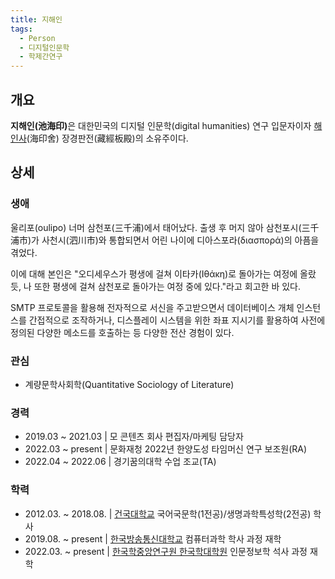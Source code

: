 ```yaml
---
title: 지해인
tags:
  - Person
  - 디지털인문학
  - 학제간연구
---
```


## 개요
<strong>지해인(池海印)</strong>은 대한민국의 디지털 인문학(digital humanities) 연구 입문자이자 [해인사](https://haein.info/)(海印舍) 장경판전(藏經板殿)의 소유주이다.

## 상세
### 생애
울리포(oulipo) 너머 삼천포(三千浦)에서 태어났다. 출생 후 머지 않아 삼천포시(三千浦市)가 사천시(泗川市)와 통합되면서 어린 나이에 디아스포라(διασπορά)의 아픔을 겪었다.

이에 대해 본인은 "오디세우스가 평생에 걸쳐 이타카(Ιθάκη)로 돌아가는 여정에 올랐듯, 나 또한 평생에 걸쳐 삼천포로 돌아가는 여정 중에 있다."라고 회고한 바 있다.

SMTP 프로토콜을 활용해 전자적으로 서신을 주고받으면서 데이터베이스 개체 인스턴스를 간접적으로 조작하거나, 디스플레이 시스템을 위한 좌표 지시기를 활용하여 사전에 정의된 다양한 메소드를 호출하는 등 다양한 전산 경험이 있다.

### 관심
- 계량문학사회학(Quantitative Sociology of Literature)

### 경력
- 2019.03 ~ 2021.03 | 모 콘텐츠 회사 편집자/마케팅 담당자
- 2022.03 ~ present | 문화재청 2022년 한양도성 타임머신 연구 보조원(RA)
- 2022.04 ~ 2022.06 | 경기꿈의대학 수업 조교(TA)

### 학력
- 2012.03. ~ 2018.08. | [건국대학교](http://www.konkuk.ac.kr/) 국어국문학(1전공)/생명과학특성학(2전공) 학사
- 2019.08. ~ present | [한국방송통신대학교](https://www.knou.ac.kr/) 컴퓨터과학 학사 과정 재학
- 2022.03. ~ present | [한국학중앙연구원 한국학대학원](https://grad.aks.ac.kr/) 인문정보학 석사 과정 재학